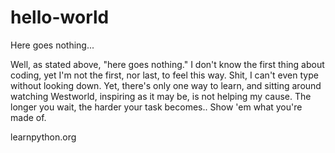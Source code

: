 # hello-world
Here goes nothing...

Well, as stated above, "here goes nothing." 
I don't know the first thing about coding, yet I'm not the first, nor last, to feel this way.
Shit, I can't even type without looking down.
Yet, there's only one way to learn, and sitting around watching Westworld, inspiring as it may be, is not helping my cause.
The longer you wait, the harder your task becomes.. Show 'em what you're made of.


learnpython.org

